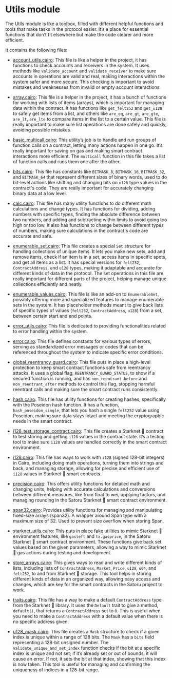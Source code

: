 # Utils module

The Utils module is like a toolbox, filled with different helpful functions and tools that make tasks in the protocol easier. It’s a place for essential functions that don’t fit elsewhere but make the code clearer and more efficient.

It contains the following files:

- [account_utils.cairo](https://github.com/keep-starknet-strange/satoru/blob/main/src/utils/account_utils.cairo): This file is like a helper in the project, it has functions to check accounts and receivers in the system. It uses methods like `validate_account` and `validate_receiver` to make sure accounts in operations are valid and real, making interactions within the system safer and more secure. This checking is important to avoid mistakes and weaknesses from invalid or empty account interactions.

- [array.cairo](https://github.com/keep-starknet-strange/satoru/blob/main/src/utils/array.cairo): This file is a helper in the project, it has a bunch of functions for working with lists of items (arrays), which is important for managing data within the contract. It has functions like `get_felt252` and `get_u128` to safely get items from a list, and others like `are_eq`, `are_gt`, `are_gte`, `are_lt`, `are_lte` to compare items in the list to a certain value. This file is really important to make sure list operations are done safely and quickly, avoiding possible mistakes.

- [basic_multicall.cairo](https://github.com/keep-starknet-strange/satoru/blob/main/src/utils/basic_multicall.cairo): This utility’s job is to handle and run groups of function calls on a contract, letting many actions happen in one go. It’s really important for saving on gas and making smart contract interactions more efficient. The `multicall` function in this file takes a list of function calls and runs them one after the other.

- [bits.cairo](https://github.com/keep-starknet-strange/satoru/blob/main/src/utils/bits.cairo): This file has constants like `BITMASK_8`, `BITMASK_16`, `BITMASK_32`, and `BITMASK_64` that represent different sizes of binary words, used to do bit-level actions like shifting and changing bits on `u128` type values in the contract's code. They are really important for accurately changing binary data at a low level.

- [calc.cairo](https://github.com/keep-starknet-strange/satoru/blob/main/src/utils/calc.cairo): This file has many utility functions to do different math calculations and change types. It has functions for dividing, adding numbers with specific types, finding the absolute difference between two numbers, and adding and subtracting within limits to avoid going too high or too low. It also has functions to change between different types of numbers, making sure calculations in the contract's code are accurate and safe.

- [enumerable_set.cairo](https://github.com/keep-starknet-strange/satoru/blob/main/src/utils/enumerable_set.cairo): This file creates a special `Set` structure for handling collections of unique items. It lets you make new sets, add and remove items, check if an item is in a set, access items in specific spots, and get all items as a list. It has special versions for `felt252`, `ContractAddress`, and `u128` types, making it adaptable and accurate for different kinds of data in the protocol. The set operations in this file are really important for different parts of the project, helping manage unique collections efficiently and neatly.

- [enumerable_values.cairo](https://github.com/keep-starknet-strange/satoru/blob/main/src/utils/enumerable_values.cairo): This file is like an add-on to `EnumerableSet`, possibly offering more and specialized features to manage enumerable sets in the system. It has placeholder methods meant to give back lists of specific types of values (`felt252`, `ContractAddress`, `u128`) from a set, between certain start and end points.

- [error_utils.cairo](https://github.com/keep-starknet-strange/satoru/blob/main/src/utils/error_utils.cairo): This file is dedicated to providing functionalities related to error handling within the system.

- [error.cairo](https://github.com/keep-starknet-strange/satoru/blob/main/src/utils/error.cairo): This file defines constants for various types of errors, serving as standardized error messages or codes that can be referenced throughout the system to indicate specific error conditions.

- [global_reentrancy_guard.cairo](https://github.com/keep-starknet-strange/satoru/blob/main/src/utils/global_reentrancy_guard.cairo): This file puts in place a high-level protection to keep smart contract functions safe from reentrancy attacks. It uses a global flag, `REENTRANCY_GUARD_STATUS`, to show if a secured function is running, and has `non_reentrant_before` and `non_reentrant_after` methods to control this flag, stopping harmful reentrant calls and making sure the smart contract runs consistently.

- [hash.cairo](https://github.com/keep-starknet-strange/satoru/blob/main/src/utils/hash.cairo): This file has utility functions for creating hashes, specifically with the Poseidon hash function. It has a function, `hash_poseidon_single`, that lets you hash a single `felt252` value using Poseidon, making sure data stays intact and meeting the cryptographic needs in the smart contract.

- [i128_test_storage_contract.cairo](https://github.com/keep-starknet-strange/satoru/blob/main/src/utils/i128_test_storage_contract.cairo): This file creates a Starknet 🐺 contract to test storing and getting `i128` values in the contract state. It’s a testing tool to make sure `i128` values are handled correctly in the smart contract environment.

- [i128.cairo](https://github.com/keep-starknet-strange/satoru/blob/main/src/utils/i128.cairo): This file has ways to work with `i128` (signed 128-bit integers) in Cairo, including doing math operations, turning them into strings and back, and managing storage, allowing for precise and efficient use of `i128` values in Starknet 🐺 smart contracts.

- [precision.cairo](https://github.com/keep-starknet-strange/satoru/blob/main/src/utils/precision.cairo): This offers utility functions for detailed math and changing units, helping with accurate calculations and conversions between different measures, like from float to wei, applying factors, and managing rounding in the Satoru Starknet 🐺 smart contract environment.

- [span32.cairo](https://github.com/keep-starknet-strange/satoru/blob/main/src/utils/span32.cairo): Provides utility functions for managing and manipulating fixed-size arrays (span32). A wrapper around Span type with a maximum size of 32. Used to prevent size overflow when storing Span.

- [starknet_utils.cairo](https://github.com/keep-starknet-strange/satoru/blob/main/src/utils/starknet_utils.cairo): This puts in place fake utilities to mimic Starknet 🐺 environment features, like `gasleft` and `tx.gasprice`, in the Satoru Starknet 🐺 smart contract environment. These functions give back set values based on the given parameters, allowing a way to mimic Starknet 🐺 gas actions during testing and development.

- [store_arrays.cairo](https://github.com/keep-starknet-strange/satoru/blob/main/src/utils/store_arrays.cairo): This gives ways to read and write different kinds of lists, including lists of `ContractAddress`, `Market`, `Price`, `u128`, `u64`, and `felt252`, to and from Starknet 🐺 storage. This tool helps in storing different kinds of data in an organized way, allowing easy access and changes, which are key for the smart contracts in the Satoru project to work.

- [traits.cairo](https://github.com/keep-starknet-strange/satoru/blob/main/src/utils/traits.cairo): This file has a way to make a default `ContractAddress` type from the Starknet 🐺 library. It uses the `Default` trait to give a method, `default()`, that returns a `ContractAddress` set to `0`. This is useful when you need to make a `ContractAddress` with a default value when there is no specific address given.

- [u128_mask.cairo](https://github.com/keep-starknet-strange/satoru/blob/main/src/utils/u128_mask.cairo): This file creates a `Mask` structure to check if a given index is unique within a range of 128 bits. The `Mask` has a `bits` field representing a 128-bit unsigned number. The `validate_unique_and_set_index` function checks if the bit at a specific index is unique and not set; if it’s already set or out of bounds, it will cause an error. If not, it sets the bit at that index, showing that this index is now taken. This tool is useful for managing and confirming the uniqueness of indices in a 128-bit range.